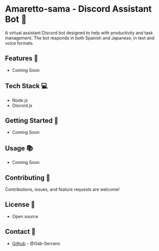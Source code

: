# Amaretto-sama - Discord Assistant Bot 🤖

A virtual assistant Discord bot designed to help with productivity and task management. The bot responds in both Spanish and Japanese, in text and voice formats.

## Features 🌟
- Coming Soon

## Tech Stack 💻

- Node.js
- Discord.js

## Getting Started 🚀

- Coming Soon

## Usage 📚

- Coming Soon

## Contributing 🤝

Contributions, issues, and feature requests are welcome!

## License 📄

- Open source

## Contact 📧

- [Github](https://github.com/Gab-Serrano) - @Gab-Serrano
